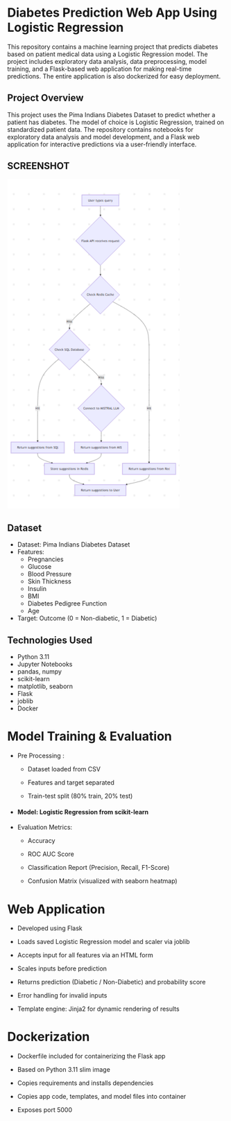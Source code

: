 # Diabetes Prediction Web App Using Logistic Regression

This repository contains a machine learning project that predicts diabetes based on patient medical data using a Logistic Regression model. The project includes exploratory data analysis, data preprocessing, model training, and a Flask-based web application for making real-time predictions. The entire application is also dockerized for easy deployment.

## Project Overview

This project uses the Pima Indians Diabetes Dataset to predict whether a patient has diabetes. The model of choice is Logistic Regression, trained on standardized patient data. The repository contains notebooks for exploratory data analysis and model development, and a Flask web application for interactive predictions via a user-friendly interface.


## SCREENSHOT

![ DIAGRAM ](https://github.com/Shaun-Roy/PREFIX-BASED-AUTOCOMPLETE/blob/main/screenshots%20for%20readme/Screenshot%202025-04-23%20141327.png)



## Dataset

- Dataset: Pima Indians Diabetes Dataset  
- Features:
  - Pregnancies  
  - Glucose  
  - Blood Pressure  
  - Skin Thickness  
  - Insulin  
  - BMI  
  - Diabetes Pedigree Function  
  - Age  
- Target: Outcome (0 = Non-diabetic, 1 = Diabetic)

## Technologies Used

- Python 3.11  
- Jupyter Notebooks  
- pandas, numpy  
- scikit-learn  
- matplotlib, seaborn  
- Flask  
- joblib  
- Docker  




# Model Training & Evaluation

 
- Pre Processing :
  - Dataset loaded from CSV

  - Features and target separated

  - Train-test split (80% train, 20% test)

- #### Model: Logistic Regression from scikit-learn

- Evaluation Metrics:

  - Accuracy

  - ROC AUC Score

  - Classification Report (Precision, Recall, F1-Score)

  - Confusion Matrix (visualized with seaborn heatmap)

# Web Application
  - Developed using Flask

  - Loads saved Logistic Regression model and scaler via joblib

  - Accepts input for all features via an HTML form

  - Scales inputs before prediction

  - Returns prediction (Diabetic / Non-Diabetic) and probability score

  - Error handling for invalid inputs

  - Template engine: Jinja2 for dynamic rendering of results

# Dockerization
  - Dockerfile included for containerizing the Flask app

  - Based on Python 3.11 slim image

  - Copies requirements and installs dependencies

  - Copies app code, templates, and model files into container

  - Exposes port 5000

